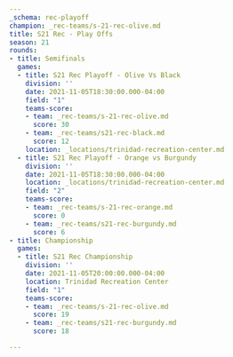 ```yaml
---
_schema: rec-playoff
champion: _rec-teams/s-21-rec-olive.md
title: S21 Rec - Play Offs
season: 21
rounds:
- title: Semifinals
  games:
  - title: S21 Rec Playoff - Olive Vs Black
    division: ''
    date: 2021-11-05T18:30:00.000-04:00
    field: "1"
    teams-score:
    - team: _rec-teams/s-21-rec-olive.md
      score: 30
    - team: _rec-teams/s21-rec-black.md
      score: 12
    location: _locations/trinidad-recreation-center.md
  - title: S21 Rec Playoff - Orange vs Burgundy
    division: ''
    date: 2021-11-05T18:30:00.000-04:00
    location: _locations/trinidad-recreation-center.md
    field: "2"
    teams-score:
    - team: _rec-teams/s-21-rec-orange.md
      score: 0
    - team: _rec-teams/s21-rec-burgundy.md
      score: 6
- title: Championship
  games:
  - title: S21 Rec Championship
    division: ''
    date: 2021-11-05T20:00:00.000-04:00
    location: Trinidad Recreation Center
    field: "1"
    teams-score:
    - team: _rec-teams/s-21-rec-olive.md
      score: 19
    - team: _rec-teams/s21-rec-burgundy.md
      score: 18

---
```


